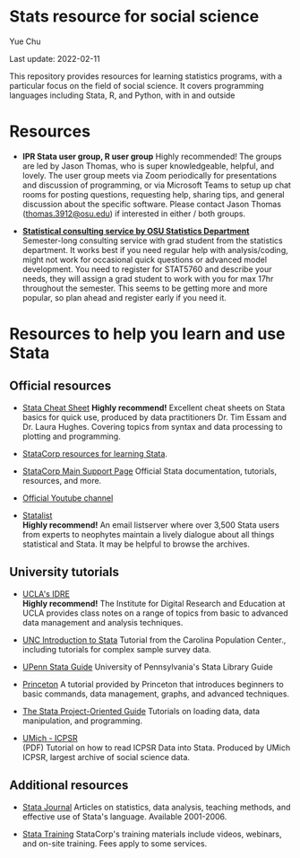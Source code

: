 # Stats resource for social science
Yue Chu

Last update: 2022-02-11

This repository provides resources for learning statistics programs, with a particular focus on the field of social science. It covers programming languages including Stata, R, and Python, with in and outside

# Resources

* **IPR Stata user group, R user group** 
Highly recommended! The groups are led by Jason Thomas, who is super knowledgeable, helpful, and lovely. The user group meets via Zoom periodically for presentations and discussion of programming, or via Microsoft Teams to setup up chat rooms for posting questions, requesting help, sharing tips, and general discussion about the specific software. Please contact Jason Thomas (thomas.3912@osu.edu) if interested in either / both groups.
 
* [**Statistical consulting service by OSU Statistics Department**](https://stat.osu.edu/scs/students)  
Semester-long consulting service with grad student from the statistics department. It works best if you need regular help with analysis/coding, might not work for occasional quick questions or advanced model development. You need to register for STAT5760 and describe your needs, they will assign a grad student to work with you for max 17hr throughout the semester. This seems to be getting  more and more popular, so plan ahead and register early if you need it. 


# Resources to help you learn and use Stata

## Official resources

* [Stata Cheat Sheet](https://www.stata.com/bookstore/statacheatsheets.pdf)
**Highly recommend!** Excellent cheat sheets on Stata basics for quick use, produced by data practitioners Dr. Tim Essam and Dr. Laura Hughes. Covering topics from syntax and data processing to plotting and programming.

* [StataCorp resources for learning Stata](http://stata.com/links/resources-for-learning-stata/).  
* [StataCorp Main Support Page](https://www.stata.com/support/)
Official Stata documentation, tutorials, resources, and more.

* [Official Youtube channel](https://www.youtube.com/user/statacorp)

* [Statalist](http://www.stata.com/statalist/)  
**Highly recommend!** An email listserver where over 3,500 Stata users from experts to neophytes maintain a lively dialogue about all things statistical and Stata. It may be helpful to browse the archives.

## University tutorials  

* [UCLA's IDRE](http://www.ats.ucla.edu/stat/stata/)  
**Highly recommend!** The Institute for Digital Research and Education at UCLA provides class notes on a range of topics from basic to advanced data management and analysis techniques.

* [UNC Introduction to Stata](http://www.cpc.unc.edu/research/tools/data_analysis/statatutorial)
Tutorial from the Carolina Population Center., including tutorials for complex sample survey data.

* [UPenn Stata Guide](http://guides.library.upenn.edu/stat_packages/stata)
University of Pennsylvania's Stata Library Guide

* [Princeton](http://data.princeton.edu/stata/)
A tutorial provided by Princeton that introduces beginners to basic commands, data management, graphs, and advanced techniques.

* [The Stata Project-Oriented Guide](http://stataproject.blogspot.com/)
Tutorials on loading data, data manipulation, and programming.

* [UMich - ICPSR](http://www.icpsr.umich.edu/files/ICPSR/help/How%20do%20I%20use%20a%20Stata%20setup%20file%20to%20import%20ASCII%20data.pdf)  
(PDF) Tutorial on how to read ICPSR Data into Stata. Produced by UMich ICPSR, largest archive of social science data.

## Additional resources

* [Stata Journal](http://hdl.library.upenn.edu/1017/100691)
Articles on statistics, data analysis, teaching methods, and effective use of Stata's language. Available 2001-2006.

* [Stata Training](http://www.stata.com/training/)
StataCorp's training materials include videos, webinars, and on-site training. Fees apply to some services.
